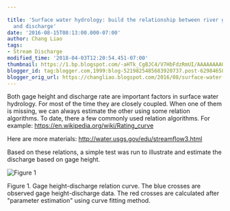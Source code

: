 ```yaml
---
 
title: 'Surface water hydrology: build the relationship between river gage height
  and discharge'
date: '2016-08-15T08:13:00.000-07:00'
author: Chang Liao
tags:
- Stream Discharge
modified_time: '2018-04-03T12:20:54.451-07:00'
thumbnail: https://1.bp.blogspot.com/-aHTk_CgBJC4/V7HbFdzRmUI/AAAAAAAAQuw/sr9V6BpV8ggq2dPOVKa43FaZHVFrOHCvQCLcB/s72-c/merge.png
blogger_id: tag:blogger.com,1999:blog-5219825485683920737.post-6298465893621914259
blogger_orig_url: https://changliao.blogspot.com/2016/08/surface-water-hydrology-001.html
---
```


Both gage height and discharge rate are important factors in surface water hydrology.
For most of the time they are closely coupled.
When one of them is missing, we can always estimate the other using some relation algorithms.
To date, there a few commonly used relation algorithms. For example:
https://en.wikipedia.org/wiki/Rating_curve

Here are more materials:
http://water.usgs.gov/edu/streamflow3.html

Based on these relations, a simple test was run to illustrate and estimate the discharge based on gage height.

![Figure 1](https://github.com/changliao/science/blob/main/_figures/stream_discharge_height.png?raw=true)

Figure 1. Gage height-discharge relation curve. The blue crosses are observed gage height-discharge data. The red crosses are calculated after "parameter estimation" using curve fitting method.